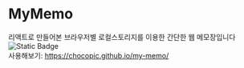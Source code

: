 # MyMemo
리액트로 만들어본 브라우저별 로컬스토리지를 이용한 간단한 웹 메모장입니다
</br>
![Static Badge](https://img.shields.io/badge/React-61DAFB?style=flat-square&logo=React&logoColor=000000)
</br>
사용해보기: https://chocopic.github.io/my-memo/
